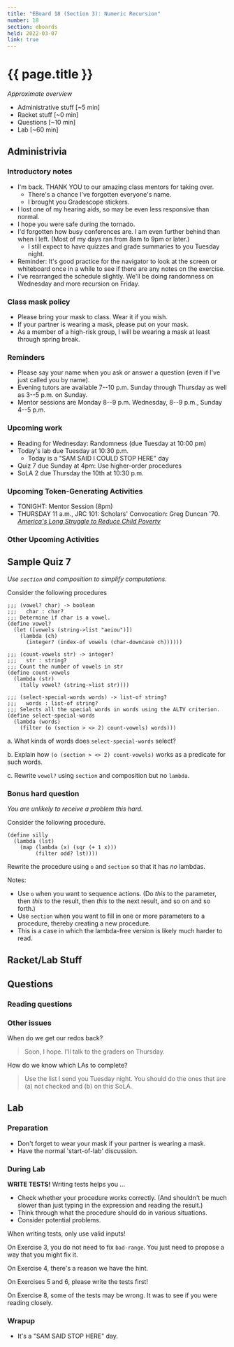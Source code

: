 ```yaml
---
title: "EBoard 18 (Section 3): Numeric Recursion"
number: 18
section: eboards
held: 2022-03-07
link: true
---
```

# {{ page.title }}

_Approximate overview_

* Administrative stuff [~5 min]
* Racket stuff [~0 min]
* Questions [~10 min]
* Lab [~60 min]

Administrivia
-------------

### Introductory notes

* I'm back.  THANK YOU to our amazing class mentors for taking over.
    * There's a chance I've forgotten everyone's name.
    * I brought you Gradescope stickers.
* I lost one of my hearing aids, so may be even less responsive than normal.
* I hope you were safe during the tornado.
* I'd forgotten how busy conferences are.  I am even further behind than
  when I left.  (Most of my days ran from 8am to 9pm or later.)
    * I still expect to have quizzes and grade summaries to you Tuesday 
      night.
* Reminder: It's good practice for the navigator to look at the screen 
  or whiteboard once in a while to see if there are any notes on
  the exercise.
* I've rearranged the schedule slightly.  We'll be doing randomness on
  Wednesday and more recursion on Friday.

### Class mask policy

* Please bring your mask to class.  Wear it if you wish.
* If your partner is wearing a mask, please put on your mask.
* As a member of a high-risk group, I will be wearing a mask at least 
  through spring break.

### Reminders

* Please say your name when you ask or answer a question (even if I've
  just called you by name).
* Evening tutors are available 7--10 p.m. Sunday through Thursday as
  well as 3--5 p.m. on Sunday.
* Mentor sessions are Monday 8--9 p.m.  Wednesday, 8--9 p.m., Sunday 4--5 p.m.

### Upcoming work

* Reading for Wednesday: Randomness (due Tuesday at 10:00 pm)
* Today's lab due Tuesday at 10:30 p.m.
    * Today is a "SAM SAID I COULD STOP HERE" day
* Quiz 7 due Sunday at 4pm: Use higher-order procedures
* SoLA 2 due Thursday the 10th at 10:30 p.m.

### Upcoming Token-Generating Activities

* TONIGHT: Mentor Session (8pm)
* THURSDAY 11 a.m., JRC 101: Scholars' Convocation: Greg Duncan '70.
  [_America's Long Struggle to Reduce Child Poverty_](https://grinnellcollege.webex.com/grinnellcollege/onstage/g.php?MTID=e6593d17f299f27465981e67fd39a6580)

### Other Upcoming Activities

Sample Quiz 7
-------------

_Use `section` and composition to simplify computations._

Consider the following procedures

```drracket
;;; (vowel? char) -> boolean
;;;   char : char?
;;; Determine if char is a vowel.
(define vowel?
  (let ([vowels (string->list "aeiou")])
    (lambda (ch)
      (integer? (index-of vowels (char-downcase ch))))))

;;; (count-vowels str) -> integer?
;;;   str : string?
;;; Count the number of vowels in str
(define count-vowels
  (lambda (str)
    (tally vowel? (string->list str))))

;;; (select-special-words words) -> list-of string?
;;;   words : list-of string?
;;; Selects all the special words in words using the ALTV criterion.
(define select-special-words
  (lambda (words)
    (filter (o (section > <> 2) count-vowels) words)))
```

a. What kinds of words does `select-special-words` select?

b. Explain how `(o (section > <> 2) count-vowels)` works as a
predicate for such words.

c. Rewrite `vowel?` using `section` and composition but no
`lambda`.

### Bonus hard question

_You are unlikely to receive a problem this hard._

Consider the following procedure.

```drracket
(define silly
  (lambda (lst)
    (map (lambda (x) (sqr (+ 1 x)))
         (filter odd? lst))))
```

Rewrite the procedure using `o` and `section` so that it has *no* lambdas.

Notes:

* Use `o` when you want to sequence actions. (Do *this* to the parameter,
  then *this* to the result, then *this* to the next result, and so on 
  and so forth.)
* Use `section` when you want to fill in one or more parameters to a 
  procedure, thereby creating a new procedure.
* This is a case in which the lambda-free version is likely much harder to
  read.

Racket/Lab Stuff
----------------

Questions
---------

### Reading questions

### Other issues

When do we get our redos back?

> Soon, I hope.  I'll talk to the graders on Thursday.

How do we know which LAs to complete?

> Use the list I send you Tuesday night.  You should do the ones that
  are (a) not checked and (b) on this SoLA.

Lab
---

### Preparation

* Don't forget to wear your mask if your partner is wearing a mask.
* Have the normal 'start-of-lab' discussion.

### During Lab

**WRITE TESTS!**  Writing tests helps you ...

* Check whether your procedure works correctly.  (And shouldn't be much
  slower than just typing in the expression and reading the result.)
* Think through what the procedure should do in various situations.
* Consider potential problems.

When writing tests, only use valid inputs!

On Exercise 3, you do not need to fix `bad-range`.  You just need to
propose a way that you might fix it.

On Exercise 4, there's a reason we have the hint.

On Exercises 5 and 6, please write the tests first!

On Exercise 8, some of the tests may be wrong.  It was to see if you
were reading closely.  

### Wrapup

* It's a "SAM SAID STOP HERE" day.
